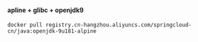 #### apline + glibc + openjdk9
```
docker pull registry.cn-hangzhou.aliyuncs.com/springcloud-cn/java:openjdk-9u181-alpine
```
